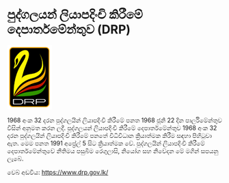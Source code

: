 # පුද්ගලයන් ලියාපදිංචි කිරීමේ දෙපාර්තමේන්තුව (DRP)

![](../../../img/logo-DRP.png)

1968 අංක 32 දරන පුද්ගලයින් ලියාපදිංචි කිරීමේ පනත 1968 ජූනි 22 දින පාර්ලිමේන්තුව විසින් අනුමත කරන ලදී. පුද්ගලයන් ලියාපදිංචි කිරීමේ දෙපාර්තමේන්තුව 
1968 අංක 32 දරන පුද්ගලයින් ලියාපදිංචි කිරීමේ පනතේ විධිවිධාන ක්‍රියාත්මක කිරීම සඳහා පිහිටුවා ඇත. මෙම පනත 1991 අප්‍රේල් 5 සිට ක්‍රියාත්මක වේ. 
පුද්ගලයින් ලියාපදිංචි කිරීමේ දෙපාර්තමේන්තුවේ නීතිමය පසුබිම රෙගුලාසි, නියෝග සහ නිවේදන මේ මගින් සපයනු ලැබේ.


වෙබ් අඩවිය: https://www.drp.gov.lk/
